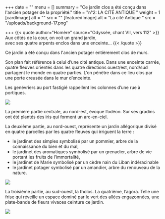 +++
date = ""
menu = []
summary = "Ce jardin clos a été conçu dans l'ancien potager de la propriété."
title = "n°2: LA CITÉ ANTIQUE "
weight = 1
[cardImage]
alt = ""
src = ""
[featuredImage]
alt = "La cité Antique "
src = "/uploads/background-17.png"

+++
{{< quote author="Homère" source="Odyssée, chant VII, vers 112" >}} Aux côtés de la cour, on voit un grand jardin,<br/>
avec ses quatre arpents enclos dans une enceinte... {{< /quote >}}

Ce jardin a été conçu dans l'ancien potager entièrement clos de murs.

Son plan fait référence à celui d’une cité antique. Dans une enceinte carrée, quatre fleuves orientés dans les quatre directions ouest/est, nord/sud partagent le monde en quatre parties. L’on pénètre dans ce lieu clos par une porte creusée dans le mur d’enceinte.

Les genévriers au port fastigié rappellent les colonnes d’une rue à portiques.

![](/uploads/background-7.png)

La première partie centrale, au nord-est, évoque l’odéon. Sur ses gradins ont été plantés des iris qui forment un arc-en-ciel.

La deuxième partie, au nord-ouest, représente un jardin allégorique divisé en quatre parcelles par les quatre fleuves qui irriguent la terre :

* le jardinet des simples symbolisé par un pommier, arbre de la connaissance du bien et du mal,
* le jardinet des aromatiques symbolisé par un grenadier, arbre de vie portant les fruits de l’immortalité,
* le jardinet de Marie symbolisé par un cèdre nain du Liban indéracinable
* le jardinet potager symbolisé par un amandier, arbre du renouveau de la nature.

![](/uploads/background-15.png)

La troisième partie, au sud-ouest, la tholos. La quatrième, l’agora. Telle une frise qui réveille un espace dominé par le vert des allées engazonnées, une plate-bande de fleurs vivaces ceinture ce jardin.

![](/uploads/background-9.png)